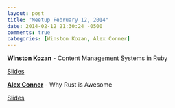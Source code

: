 ```yaml
---
layout: post
title: "Meetup February 12, 2014"
date: 2014-02-12 21:30:24 -0500
comments: true
categories: [Winston Kozan, Alex Conner]
---
```


**Winston Kozan** - Content Management Systems in Ruby

[Slides](http://podcast.404dev.com/extras/072_Winston_Kozan-Content_Management_Systems_in_Ruby.pdf)

**[Alex Conner](http://twitter.com/codatory)** - Why Rust is Awesome

[Slides](http://podcast.404dev.com/extras/073_Alex_Conner-Why_Rust_is_Awesome.pdf)
